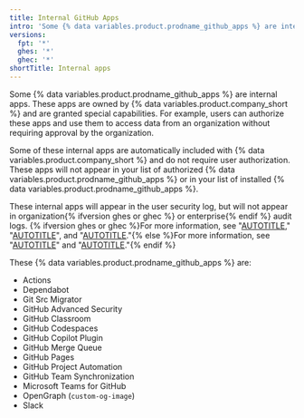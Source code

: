 ```yaml
---
title: Internal GitHub Apps
intro: 'Some {% data variables.product.prodname_github_apps %} are internal apps, owned by {% data variables.product.company_short %}, that are granted special capabilities.'
versions:
  fpt: '*'
  ghes: '*'
  ghec: '*'
shortTitle: Internal apps
---
```


Some {% data variables.product.prodname_github_apps %} are internal apps. These apps are owned by {% data variables.product.company_short %} and are granted special capabilities. For example, users can authorize these apps and use them to access data from an organization without requiring approval by the organization.

Some of these internal apps are automatically included with {% data variables.product.company_short %} and do not require user authorization. These apps will not appear in your list of authorized {% data variables.product.prodname_github_apps %} or in your list of installed {% data variables.product.prodname_github_apps %}.

These internal apps will appear in the user security log, but will not appear in organization{% ifversion ghes or ghec %} or enterprise{% endif %} audit logs. {% ifversion ghes or ghec %}For more information, see "[AUTOTITLE](/authentication/keeping-your-account-and-data-secure/reviewing-your-security-log)," "[AUTOTITLE](/organizations/keeping-your-organization-secure/managing-security-settings-for-your-organization/reviewing-the-audit-log-for-your-organization)", and "[AUTOTITLE](/admin/monitoring-activity-in-your-enterprise/reviewing-audit-logs-for-your-enterprise/about-the-audit-log-for-your-enterprise)."{% else %}For more information, see "[AUTOTITLE](/authentication/keeping-your-account-and-data-secure/reviewing-your-security-log)" and "[AUTOTITLE](/organizations/keeping-your-organization-secure/managing-security-settings-for-your-organization/reviewing-the-audit-log-for-your-organization)."{% endif %}

These {% data variables.product.prodname_github_apps %} are:

* Actions
* Dependabot
* Git Src Migrator
* GitHub Advanced Security
* GitHub Classroom
* GitHub Codespaces
* GitHub Copilot Plugin
* GitHub Merge Queue
* GitHub Pages
* GitHub Project Automation
* GitHub Team Synchronization
* Microsoft Teams for GitHub
* OpenGraph (`custom-og-image`)
* Slack
